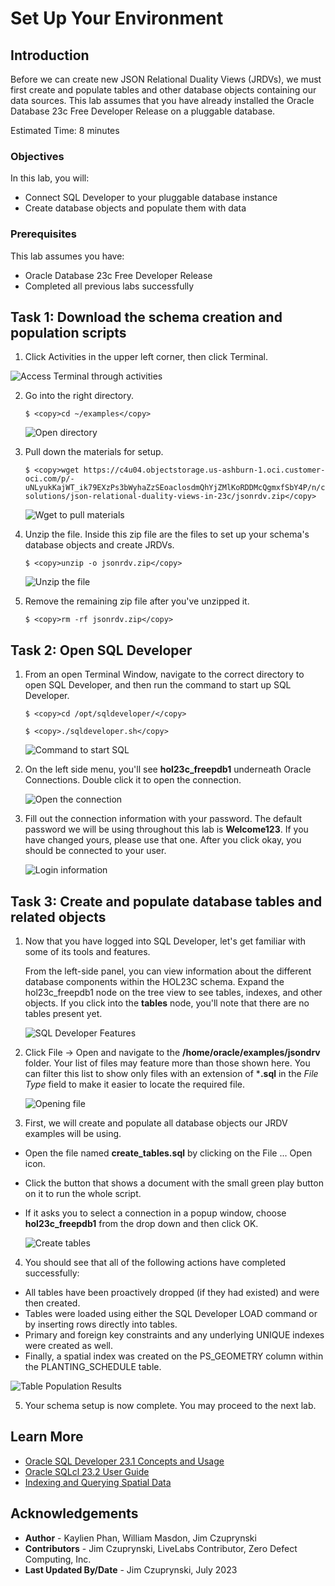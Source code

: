 # Set Up Your Environment

## Introduction

Before we can create new JSON Relational Duality Views (JRDVs), we must first create and populate tables and other database objects containing our data sources. This lab assumes that you have already installed the Oracle Database 23c Free Developer Release on a pluggable database.
<!--and have started ORDS-->

Estimated Time: 8 minutes

### Objectives

In this lab, you will:

- Connect SQL Developer to your pluggable database instance
- Create database objects and populate them with data

### Prerequisites

This lab assumes you have:
- Oracle Database 23c Free Developer Release
- Completed all previous labs successfully

## Task 1: Download the schema creation and population scripts

1. Click Activities in the upper left corner, then click Terminal. 
<!-- Select File -> New Tab since ORDS is running in your current Terminal tab.-->
   ![Access Terminal through activities](images/activities-terminal.png)

2. Go into the right directory.

   ```
   $ <copy>cd ~/examples</copy>
   ```

   ![Open directory](images/directory.png)

3. Pull down the materials for setup.

    ```
    $ <copy>wget https://c4u04.objectstorage.us-ashburn-1.oci.customer-oci.com/p/-uNLyukKajWT_ik79EXzPs3bWyhaZzSEoaclosdmQhYjZMlKoRDDMcQgmxfSbY4P/n/c4u04/b/livelabsfiles/o/partner-solutions/json-relational-duality-views-in-23c/jsonrdv.zip</copy>
    ```

    ![Wget to pull materials](images/material-pulldown-setup.png)

4. Unzip the file. Inside this zip file are the files to set up your schema's database objects and create JRDVs.

    ```
    $ <copy>unzip -o jsonrdv.zip</copy>
    ```

    ![Unzip the file](images/unzip-file.png)

5. Remove the remaining zip file after you've unzipped it.

    ```
    $ <copy>rm -rf jsonrdv.zip</copy>
    ```

    <!-- ![Remaining zip file removed](images/remove-zip.png) -->


## Task 2: Open SQL Developer

1. From an open Terminal Window, navigate to the correct directory to open SQL Developer, and then run the command to start up SQL Developer.

    ```
    $ <copy>cd /opt/sqldeveloper/</copy>
    ```
    ```
    $ <copy>./sqldeveloper.sh</copy>
    ```

    ![Command to start SQL](images/start-sqldeveloper.png)

3. On the left side menu, you'll see **hol23c_freepdb1** underneath Oracle Connections. Double click it to open the connection.


    ![Open the connection](images/hol23c-connection.png)

4. Fill out the connection information with your password. The default password we will be using throughout this lab is **Welcome123**. If you have changed yours, please use that one. After you click okay, you should be connected to your user.

    ![Login information](images/login-connection.png)

## Task 3: Create and populate database tables and related objects

1. Now that you have logged into SQL Developer, let's get familiar with some of its tools and features.

    From the left-side panel, you can view information about the different database components within the HOL23C schema. Expand the hol23c_freepdb1 node on the tree view to see tables, indexes, and other objects. If you click into the **tables** node, you'll note that there are no tables present yet.

    ![SQL Developer Features](images/explore-sqldeveloper.png)

2. Click File -> Open and navigate to the **/home/oracle/examples/jsondrv** folder. Your list of files may feature more than those shown here. You can filter this list to show only files with an extension of ***.sql** in the *File Type* field to make it easier to locate the required file.

    ![Opening file](images/file-open.png)

3. First, we will create and populate all database objects our JRDV examples will be using.

- Open the file named **create_tables.sql** by clicking on the File ... Open icon. 
- Click the button that shows a document with the small green play button on it to run the whole script.
- If it asks you to select a connection in a popup window, choose **hol23c_freepdb1** from the drop down and then click OK.

    ![Create tables](images/create_tables.png)

4. You should see that all of the following actions have completed successfully:

- All tables have been proactively dropped (if they had existed) and were then created.
- Tables were loaded using either the SQL Developer LOAD command or by inserting rows directly into tables.
- Primary and foreign key constraints and any underlying UNIQUE indexes were created as well.
- Finally, a spatial index was created on the PS_GEOMETRY column within the PLANTING_SCHEDULE table.

![Table Population Results](./images/post-schema-population.png)

5. Your schema setup is now complete. You may proceed to the next lab. 

## Learn More
- [Oracle SQL Developer 23.1 Concepts and Usage](https://docs.oracle.com/en/database/oracle/sql-developer/23.1/rptug/sql-developer-concepts-usage.html#GUID-464C045C-FBDF-417A-A20B-037D294B3BDA)
- [Oracle SQLcl 23.2 User Guide](https://docs.oracle.com/en/database/oracle/sql-developer-command-line/23.2/)
- [Indexing and Querying Spatial Data](https://docs.oracle.com/en/database/oracle/oracle-database/23/spatl/indexing-querying-spatial-data.html)

## Acknowledgements
* **Author** - Kaylien Phan, William Masdon, Jim Czuprynski
* **Contributors** - Jim Czuprynski, LiveLabs Contributor, Zero Defect Computing, Inc.
* **Last Updated By/Date** - Jim Czuprynski, July 2023
